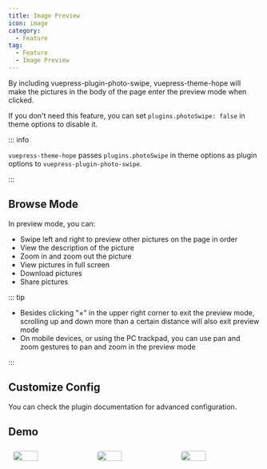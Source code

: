 ```yaml
---
title: Image Preview
icon: image
category:
  - Feature
tag:
  - Feature
  - Image Preview
---
```


By including <ProjectLink name="photo-swipe">vuepress-plugin-photo-swipe</ProjectLink>, vuepress-theme-hope will make the pictures in the body of the page enter the preview mode when clicked.

If you don't need this feature, you can set `plugins.photoSwipe: false` in theme options to disable it.

::: info

`vuepress-theme-hope` passes `plugins.photoSwipe` in theme options as plugin options to `vuepress-plugin-photo-swipe`.

:::

<!-- more -->

## Browse Mode

In preview mode, you can:

- Swipe left and right to preview other pictures on the page in order
- View the description of the picture
- Zoom in and zoom out the picture
- View pictures in full screen
- Download pictures
- Share pictures

::: tip

- Besides clicking "×" in the upper right corner to exit the preview mode, scrolling up and down more than a certain distance will also exit preview mode
- On mobile devices, or using the PC trackpad, you can use pan and zoom gestures to pan and zoom in the preview mode

:::

## Customize Config

You can check the <ProjectLink name="photo-swipe">plugin documentation</ProjectLink> for advanced configuration.

## Demo

<!-- markdownlint-disable -->

<div class="image-preview">
  <img src="//theme-hope-assets.vuejs.press/files/img/1.jpg" />
  <img src="//theme-hope-assets.vuejs.press/files/img/2.jpg" />
  <img src="//theme-hope-assets.vuejs.press/files/img/3.jpg" />
</div>

<style>
  .image-preview {
    display: flex;
    justify-content: space-evenly;
    align-items: center;
    flex-wrap: wrap;
  }

  .image-preview > img {
     box-sizing: border-box;
     width: 33.3% !important;
     padding: 9px;
     border-radius: 16px;
  }

  @media (max-width: 719px){
    .image-preview > img {
      width: 50% !important;
    }
  }

  @media (max-width: 419px){
    .image-preview > img {
      width: 100% !important;
    }
  }
</style>

<!-- markdownlint-restore -->
